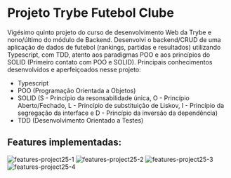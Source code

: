 # Projeto Trybe Futebol Clube #

Vigésimo quinto projeto do curso de desenvolvimento Web da Trybe e nono/último do módulo de Backend. Desenvolvi o backend/CRUD de uma aplicação de dados de futebol (rankings, partidas e resultados) utilizando Typescript, com TDD, atento aos paradigmas POO e aos princípios do SOLID (Primeiro contato com POO e SOLID). Principais conhecimentos desenvolvidos e aperfeiçoados nesse projeto:

- Typescript
- POO (Programação Orientada a Objetos)
- SOLID (S - Princípio da resonsabilidade única, O - Princípio Aberto/Fechado, L - Princípio de substituição de Liskov, I - Princípio da segregação da interface e D - Princípio da inversão da dependência)
- TDD (Desenvolvimento Orientado a Testes)

## Features implementadas: ##

![features-project25-1](https://github.com/gabrielaguiardantas/project-trybe-futebol-clube/assets/110852595/9e768f24-e1e2-4832-8658-780fe1722c15)
![features-project25-2](https://github.com/gabrielaguiardantas/project-trybe-futebol-clube/assets/110852595/31e9fb6c-abbd-4af1-ab5e-919cb47fd60d)
![features-project25-3](https://github.com/gabrielaguiardantas/project-trybe-futebol-clube/assets/110852595/6fdc6b65-24cf-442b-bd99-09d95f5053b0)
![features-project25-4](https://github.com/gabrielaguiardantas/project-trybe-futebol-clube/assets/110852595/d0012c64-34f8-42d6-b7c5-edc17354c6f2)
